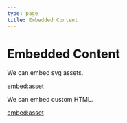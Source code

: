 ```yaml
---
type: page
title: Embedded Content
---
```


# Embedded Content

We can embed svg assets.

[embed:asset](folder/system-architecture)

We can embed custom HTML. 

[embed:asset](folder/embed)
